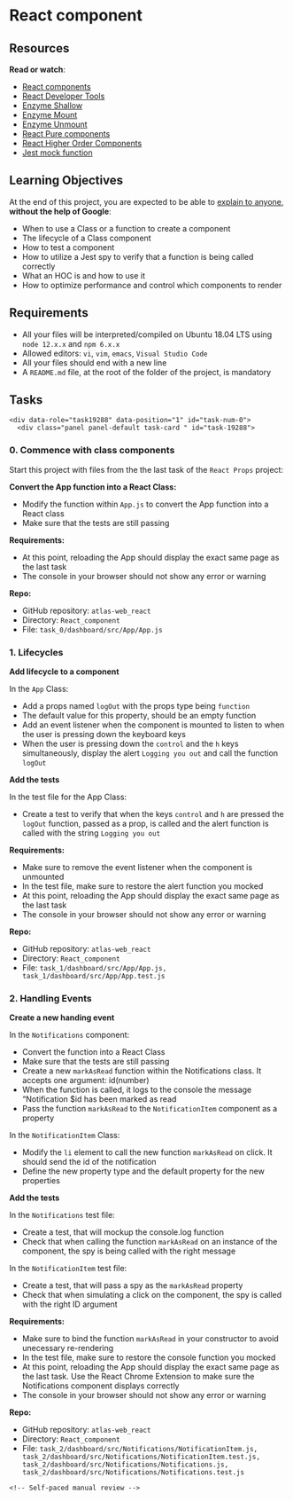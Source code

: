 # React component

<h2>Resources</h2>

<p><strong>Read or watch</strong>:</p>

<ul>
<li><a href="https://react.dev/reference/react/components" title="React components" target="_blank">React components</a></li>
<li><a href="https://chromewebstore.google.com/detail/react-developer-tools/fmkadmapgofadopljbjfkapdkoienihi" title="React Developer Tools" target="_blank">React Developer Tools</a></li>
<li><a href="https://enzymejs.github.io/enzyme/docs/api/shallow.html" title="Enzyme Shallow" target="_blank">Enzyme Shallow</a></li>
<li><a href="https://enzymejs.github.io/enzyme/docs/api/ReactWrapper/mount.html" title="Enzyme Mount" target="_blank">Enzyme Mount</a></li>
<li><a href="" title="Enzyme Unmount" target="_blank">Enzyme Unmount</a></li>
<li><a href="https://react.dev/reference/react/components" title="React Pure components" target="_blank">React Pure components</a></li>
<li><a href="https://legacy.reactjs.org/docs/higher-order-components.html" title="React Higher Order Components" target="_blank">React Higher Order Components</a></li>
<li><a href="https://jestjs.io/docs/jest-object" title="Jest mock function" target="_blank">Jest mock function</a></li>
</ul>

<h2>Learning Objectives</h2>

<p>At the end of this project, you are expected to be able to <a href="/rltoken/wk6j6nYuf2em3Yql6PTQIw" title="explain to anyone" target="_blank">explain to anyone</a>, <strong>without the help of Google</strong>:</p>

<ul>
<li>When to use a Class or a function to create a component</li>
<li>The lifecycle of a Class component</li>
<li>How to test a component</li>
<li>How to utilize a Jest spy to verify that a function is being called correctly</li>
<li>What an HOC is and how to use it</li>
<li>How to optimize performance and control which components to render</li>
</ul>

<h2>Requirements</h2>

<ul>
<li>All your files will be interpreted/compiled on Ubuntu 18.04 LTS using <code>node 12.x.x</code> and <code>npm 6.x.x</code></li>
<li>Allowed editors: <code>vi</code>, <code>vim</code>, <code>emacs</code>, <code>Visual Studio Code</code></li>
<li>All your files should end with a new line</li>
<li>A <code>README.md</code> file, at the root of the folder of the project, is mandatory</li>
</ul>

  </div>
</div>

<h2 class="gap">Tasks</h2>

    <div data-role="task19288" data-position="1" id="task-num-0">
      <div class="panel panel-default task-card " id="task-19288">

<span id="user_id" data-id="6138"></span>

  <div class="panel-heading panel-heading-actions">
    <h3 class="panel-title">
      0. Commence with class components
    </h3>
  </div>

  <div class="panel-body">
    <span id="user_id" data-id="6138"></span>

<!-- Progress vs Score -->

  <!-- Task Body -->
  <p>Start this project with files from the the last task of the <code>React Props</code> project:</p>

<p><strong>Convert the App function into a React Class:</strong></p>

<ul>
<li>Modify the function within <code>App.js</code> to convert the App function into a React class</li>
<li>Make sure that the tests are still passing</li>
</ul>

<p><strong>Requirements:</strong></p>

<ul>
<li>At this point, reloading the App should display the exact same page as the last task</li>
<li>The console in your browser should not show any error or warning</li>
</ul>

  </div>

</div>

  <div class="list-group">
<!-- Task URLs -->

   <!-- Technical information -->
   <div class="list-group-item">
        <p><strong>Repo:</strong></p>
        <ul>
          <li>GitHub repository: <code>atlas-web_react</code></li>
            <li>Directory: <code>React_component</code></li>
            <li>File: <code>task_0/dashboard/src/App/App.js</code></li>
        </ul>
      </div>

<div class="panel-heading panel-heading-actions">
    <h3 class="panel-title">
      1. Lifecycles
    </h3>
  </div>

  <div class="panel-body">
    <span id="user_id" data-id="6138"></span>

   <!-- Progress vs Score -->

   <!-- Task Body -->
   <p><strong>Add lifecycle to a component</strong></p>

<p>In the <code>App</code> Class:</p>

<ul>
<li>Add a props named <code>logOut</code> with the props type being <code>function</code></li>
<li>The default value for this property, should be an empty function</li>
<li>Add an event listener when the component is mounted to listen to when the user is pressing down the keyboard keys</li>
<li>When the user is pressing down the <code>control</code> and the <code>h</code> keys simultaneously, display the alert <code>Logging you out</code> and call the function <code>logOut</code></li>
</ul>

<p><strong>Add the tests</strong></p>

<p>In the test file for the App Class:</p>

<ul>
<li>Create a test to verify that when the keys <code>control</code> and <code>h</code> are pressed the <code>logOut</code> function, passed as a prop, is called and the alert function is called with the string <code>Logging you out</code></li>
</ul>

<p><strong>Requirements:</strong></p>

<ul>
<li>Make sure to remove the event listener when the component is unmounted</li>
<li>In the test file, make sure to restore the alert function you mocked</li>
<li>At this point, reloading the App should display the exact same page as the last task</li>
<li>The console in your browser should not show any error or warning</li>
</ul>

  </div>

  <div class="list-group">
    <!-- Task URLs -->

<!-- Technical information -->
   <div class="list-group-item">
        <p><strong>Repo:</strong></p>
        <ul>
          <li>GitHub repository: <code>atlas-web_react</code></li>
            <li>Directory: <code>React_component</code></li>
            <li>File: <code>task_1/dashboard/src/App/App.js, task_1/dashboard/src/App/App.test.js</code></li>
        </ul>
      </div>

 <div class="panel-heading panel-heading-actions">
    <h3 class="panel-title">
      2. Handling Events
    </h3>
  </div>

  <div class="panel-body">
    <span id="user_id" data-id="6138"></span>

  <!-- Progress vs Score -->

  <!-- Task Body -->
  <p><strong>Create a new handing event</strong></p>

<p>In the <code>Notifications</code> component:</p>

<ul>
<li>Convert the function into a React Class</li>
<li>Make sure that the tests are still passing</li>
<li>Create a new <code>markAsRead</code> function within the Notifications class. It accepts one argument: id(number)</li>
<li>When the function is called, it logs to the console the message &ldquo;Notification $id has been marked as read</li>
<li>Pass the function <code>markAsRead</code> to the <code>NotificationItem</code> component as a property</li>
</ul>

<p>In the <code>NotificationItem</code> Class:</p>

<ul>
<li>Modify the <code>li</code> element to call the new function <code>markAsRead</code> on click. It should send the id of the notification</li>
<li>Define the new property type and the default property for the new properties</li>
</ul>

<p><strong>Add the tests</strong></p>

<p>In the <code>Notifications</code> test file:</p>

<ul>
<li>Create a test, that will mockup the console.log function</li>
<li>Check that when calling the function <code>markAsRead</code> on an instance of the component, the spy is being called with the right message</li>
</ul>

<p>In the <code>NotificationItem</code> test file:</p>

<ul>
<li>Create a test, that will pass a spy as the <code>markAsRead</code> property</li>
<li>Check that when simulating a click on the component, the spy is called with the right ID argument</li>
</ul>

<p><strong>Requirements:</strong></p>

<ul>
<li>Make sure to bind the function <code>markAsRead</code> in your constructor to avoid unecessary re-rendering</li>
<li>In the test file, make sure to restore the console function you mocked</li>
<li>At this point, reloading the App should display the exact same page as the last task. Use the React Chrome Extension to make sure the Notifications component displays correctly</li>
<li>The console in your browser should not show any error or warning</li>
</ul>

  </div>

  <div class="list-group">
    <!-- Task URLs -->

 <!-- Technical information -->
   <div class="list-group-item">
        <p><strong>Repo:</strong></p>
        <ul>
          <li>GitHub repository: <code>atlas-web_react</code></li>
            <li>Directory: <code>React_component</code></li>
            <li>File: <code>task_2/dashboard/src/Notifications/NotificationItem.js, task_2/dashboard/src/Notifications/NotificationItem.test.js, task_2/dashboard/src/Notifications/Notifications.js, task_2/dashboard/src/Notifications/Notifications.test.js</code></li>
        </ul>
      </div>

    <!-- Self-paced manual review -->

  </div>
